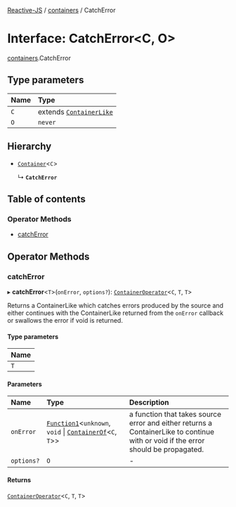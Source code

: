 [Reactive-JS](../README.md) / [containers](../modules/containers.md) / CatchError

# Interface: CatchError<C, O\>

[containers](../modules/containers.md).CatchError

## Type parameters

| Name | Type |
| :------ | :------ |
| `C` | extends [`ContainerLike`](containers.ContainerLike.md) |
| `O` | `never` |

## Hierarchy

- [`Container`](containers.Container.md)<`C`\>

  ↳ **`CatchError`**

## Table of contents

### Operator Methods

- [catchError](containers.CatchError.md#catcherror)

## Operator Methods

### catchError

▸ **catchError**<`T`\>(`onError`, `options?`): [`ContainerOperator`](../modules/containers.md#containeroperator)<`C`, `T`, `T`\>

Returns a ContainerLike which catches errors produced by the source and either continues with
the ContainerLike returned from the `onError` callback or swallows the error if
void is returned.

#### Type parameters

| Name |
| :------ |
| `T` |

#### Parameters

| Name | Type | Description |
| :------ | :------ | :------ |
| `onError` | [`Function1`](../modules/functions.md#function1)<`unknown`, `void` \| [`ContainerOf`](../modules/containers.md#containerof)<`C`, `T`\>\> | a function that takes source error and either returns a ContainerLike to continue with or void if the error should be propagated. |
| `options?` | `O` | - |

#### Returns

[`ContainerOperator`](../modules/containers.md#containeroperator)<`C`, `T`, `T`\>
